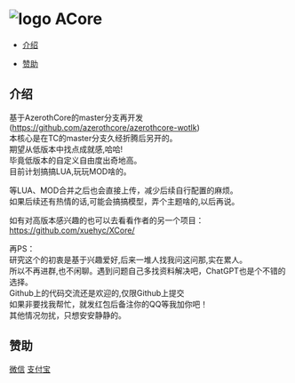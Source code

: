 ﻿# ![logo](http://m.qpic.cn/psc?/V52nY6a20lzs8U1Wv03f33HFbw43TrKC/bqQfVz5yrrGYSXMvKr.cqad44szbS8X0Ps9P2rb6ioZ.IEkHmy93jWFHC1wIznHyNosj8F9Zh8uGBSXiOwarjryde0sIuzb6NL3T3uLjVrQ!/b&bo=2QDRAAAAAAADByo!&rf=viewer_4) ACore

* [介绍](#介绍)

* [赞助](#赞助)

## 介绍

基于AzerothCore的master分支再开发<br>
(https://github.com/azerothcore/azerothcore-wotlk)<br>
本核心是在TC的master分支久经折腾后另开的。<br>
期望从低版本中找点成就感,哈哈!<br>
毕竟低版本的自定义自由度出奇地高。<br>
目前计划搞搞LUA,玩玩MOD啥的。<br>

等LUA、MOD合并之后也会直接上传，减少后续自行配置的麻烦。<br>
如果后续还有热情的话,可能会搞搞模型，弄个主题啥的,以后再说。<br>

如有对高版本感兴趣的也可以去看看作者的另一个项目：<br>
https://github.com/xuehyc/XCore/


再PS：<br>
研究这个的初衷是基于兴趣爱好,后来一堆人找我问这问那,实在累人。<br>
所以不再进群,也不闲聊。遇到问题自己多找资料解决吧，ChatGPT也是个不错的选择。<br>
Github上的代码交流还是欢迎的,仅限Github上提交<br>
如果非要找我帮忙，就发红包后备注你的QQ等我加你吧！<br>
其他情况勿扰，只想安安静静的。<br>


## 赞助
[微信](https://www.kdocs.cn/l/chBq7Z1jTdU8)
[支付宝](https://kdocs.cn/l/cspwUBM7pkBg)

